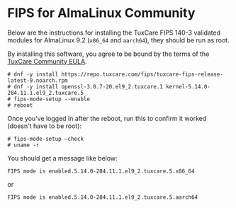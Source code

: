 # FIPS for AlmaLinux Community

Below are the instructions for installing the TuxCare FIPS 140-3 validated modules for AlmaLinux 9.2 (`x86_64` and `aarch64`), they should be run as root. 

By installing this software, you agree to be bound by the terms of the [TuxCare Community EULA](https://tuxcare.com/wp-content/uploads/2023/09/COMMUNITY-EULA.txt).

```
# dnf -y install https://repo.tuxcare.com/fips/tuxcare-fips-release-latest-9.noarch.rpm
# dnf -y install openssl-3.0.7-20.el9_2.tuxcare.1 kernel-5.14.0-284.11.1.el9_2.tuxcare.5
# fips-mode-setup --enable
# reboot
```

Once you've logged in after the reboot, run this to confirm it worked (doesn't have to be root):

```
# fips-mode-setup –check
# uname -r
```

You should get a message like below:

```
FIPS mode is enabled.5.14.0-284.11.1.el9_2.tuxcare.5.x86_64
```
or
```
FIPS mode is enabled.5.14.0-284.11.1.el9_2.tuxcare.5.aarch64
```